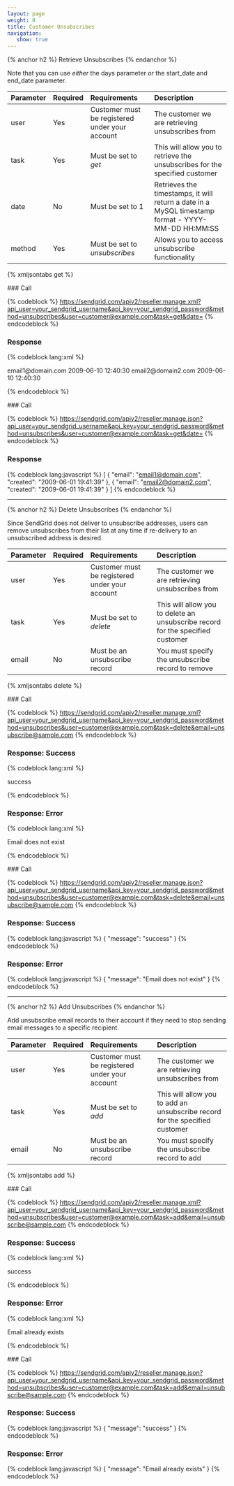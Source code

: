 ```yaml
---
layout: page
weight: 0
title: Customer Unsubscribes
navigation:
   show: true
---
```


{% anchor h2 %} Retrieve Unsubscribes {% endanchor %}


Note that you can use *either* the days parameter *or* the start_date and end_date parameter.

|Parameter|Required|Requirements|Description|
|:--------|:-------|:-----------|:----------|
|user|Yes|Customer must be registered under your account|The customer we are retrieving unsubscribes from|
|task|Yes|Must be set to *get*|This will allow you to retrieve the unsubscribes for the specified customer|
|date|No|Must be set to 1|Retrieves the timestamps, it will return a date in a MySQL timestamp format - YYYY-MM-DD HH:MM:SS|
|method|Yes|Must be set to *unsubscribes*|Allows you to access unsubscribe functionality|

{% xmljsontabs get %}

<div markdown="1" class="tab-content">
<div markdown="1" class="tab-pane" id="get-xml">
### Call

{% codeblock %} https://sendgrid.com/apiv2/reseller.manage.xml?api_user=your_sendgrid_username&api_key=your_sendgrid_password&method=unsubscribes&user=customer@example.com&task=get&date= {% endcodeblock %}

### Response


{% codeblock lang:xml %}
<?xml version="1.0" encoding="ISO-8859-1"?>

<unsubscribes>
   <unsubscribe>
      <email>email1@domain.com</email>
      <created>2009-06-10 12:40:30</created>
   </unsubscribe>
   <unsubscribe>
      <email>email2@domain2.com</email>
      <created>2009-06-10 12:40:30</created>
   </unsubscribe>
</unsubscribes>

{% endcodeblock %}


</div>
<div markdown="1" class="tab-pane active" id="get-json">
### Call

{% codeblock %} https://sendgrid.com/apiv2/reseller.manage.json?api_user=your_sendgrid_username&api_key=your_sendgrid_password&method=unsubscribes&user=customer@example.com&task=get&date= {% endcodeblock %}

### Response


{% codeblock lang:javascript %}
[
  {
    "email": "email1@domain.com",
    "created": "2009-06-01 19:41:39"
  },
  {
    "email": "email2@domain2.com",
    "created": "2009-06-01 19:41:39"
  }
]
{% endcodeblock %}


</div>
</div>

* * * * *


{% anchor h2 %} Delete Unsubscribes {% endanchor %}


Since SendGrid does not deliver to unsubscribe addresses, users can remove unsubscribes from their list at any time if re-delivery to an unsubscribed address is desired.

|Parameter|Required|Requirements|Description|
|:--------|:-------|:-----------|:----------|
|user|Yes|Customer must be registered under your account|The customer we are retrieving unsubscribes from|
|task|Yes|Must be set to *delete*|This will allow you to delete an unsubscribe record for the specified customer|
|email|No|Must be an unsubscribe record|You must specify the unsubscribe record to remove|

{% xmljsontabs delete %}

<div markdown="1" class="tab-content">
<div markdown="1" class="tab-pane" id="delete-xml">
### Call

{% codeblock %} https://sendgrid.com/apiv2/reseller.manage.xml?api_user=your_sendgrid_username&api_key=your_sendgrid_password&method=unsubscribes&user=customer@example.com&task=delete&email=unsubscribe@sample.com {% endcodeblock %}

### Response: Success


{% codeblock lang:xml %}
<?xml version="1.0" encoding="ISO-8859-1"?>

<result>
   <message>success</message>
</result>

{% endcodeblock %}


### Response: Error


{% codeblock lang:xml %}
<?xml version="1.0" encoding="ISO-8859-1"?>

<result>
   <message>Email does not exist</message>
</result>

{% endcodeblock %}


</div>
<div markdown="1" class="tab-pane active" id="delete-json">
### Call

{% codeblock %} https://sendgrid.com/apiv2/reseller.manage.json?api_user=your_sendgrid_username&api_key=your_sendgrid_password&method=unsubscribes&user=customer@example.com&task=delete&email=unsubscribe@sample.com {% endcodeblock %}

### Response: Success


{% codeblock lang:javascript %}
{
  "message": "success"
}
{% endcodeblock %}


### Response: Error


{% codeblock lang:javascript %}
{
  "message": "Email does not exist"
}
{% endcodeblock %}


</div>
</div>

* * * * *


{% anchor h2 %} Add Unsubscribes {% endanchor %}


Add unsubscribe email records to their account if they need to stop sending email messages to a specific recipient.

|Parameter|Required|Requirements|Description|
|:--------|:-------|:-----------|:----------|
|user|Yes|Customer must be registered under your account|The customer we are retrieving unsubscribes from|
|task|Yes|Must be set to *add*|This will allow you to add an unsubscribe record for the specified customer|
|email|No|Must be an unsubscribe record|You must specify the unsubscribe record to add|

{% xmljsontabs add %}

<div markdown="1" class="tab-content">
<div markdown="1" class="tab-pane" id="add-xml">
### Call

{% codeblock %} https://sendgrid.com/apiv2/reseller.manage.xml?api_user=your_sendgrid_username&api_key=your_sendgrid_password&method=unsubscribes&user=customer@example.com&task=add&email=unsubscribe@sample.com {% endcodeblock %}

### Response: Success


{% codeblock lang:xml %}
<?xml version="1.0" encoding="ISO-8859-1"?>

<result>
   <message>success</message>
</result>

{% endcodeblock %}


### Response: Error


{% codeblock lang:xml %}
<?xml version="1.0" encoding="ISO-8859-1"?>

<result>
   <message>Email already exists</message>
</result>

{% endcodeblock %}


</div>
<div markdown="1" class="tab-pane active" id="add-json">
### Call

{% codeblock %} https://sendgrid.com/apiv2/reseller.manage.json?api_user=your_sendgrid_username&api_key=your_sendgrid_password&method=unsubscribes&user=customer@example.com&task=add&email=unsubscribe@sample.com {% endcodeblock %}

### Response: Success


{% codeblock lang:javascript %}
{
  "message": "success"
}
{% endcodeblock %}


### Response: Error


{% codeblock lang:javascript %}
{
  "message": "Email already exists"
}
{% endcodeblock %}


</div>
</div>

